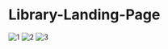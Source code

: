 # Library-Landing-Page

![1](https://user-images.githubusercontent.com/26310663/160298240-89630a0d-fc6d-4076-ac7c-b959fef7932b.jpg)
![2](https://user-images.githubusercontent.com/26310663/160298246-8038502f-d120-406e-854a-3b94d473a32d.jpg)
![3](https://user-images.githubusercontent.com/26310663/160298250-1880cc5c-8ca6-48e5-80a1-cb1bb7c459bb.jpg)
